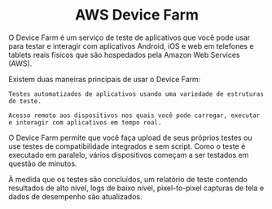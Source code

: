 <h1 align="center">AWS Device Farm</h1>

O Device Farm é um serviço de teste de aplicativos que você pode usar para testar e interagir com aplicativos Android, iOS e web em telefones e tablets reais físicos que são hospedados pela Amazon Web Services (AWS).

Existem duas maneiras principais de usar o Device Farm:

    Testes automatizados de aplicativos usando uma variedade de estruturas de teste.

    Acesso remoto aos dispositivos nos quais você pode carregar, executar e interagir com aplicativos em tempo real.

O Device Farm permite que você faça upload de seus próprios testes ou use testes de compatibilidade integrados e sem script. Como o teste é executado em paralelo, vários dispositivos começam a ser testados em questão de minutos.

À medida que os testes são concluídos, um relatório de teste contendo resultados de alto nível, logs de baixo nível, pixel-to-pixel capturas de tela e dados de desempenho são atualizados.